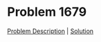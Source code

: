 # Problem 1679

[Problem Description](./description/problem_1679.md) | [Solution](./solutions/solution_1679.cpp)
